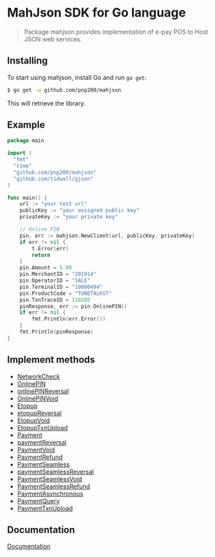 # MahJson SDK for Go language
>Package mahjson provides implementation of e-pay POS to Host JSON web services.

## Installing

To start using mahjson, install Go and run `go get`:

```sh
$ go get -u github.com/pnp200/mahjson
```

This will retrieve the library.


## Example
```go
package main

import (
  "fmt"
  "time"
  "github.com/pnp200/mahjson"
  "github.com/tidwall/gjson"
)

func main() {
	url := "your test url"
	publicKey := "your assigned public key"
	privateKey := "your private key"

	// Online PIN
	pin, err := mahjson.NewClient(url, publicKey, privateKey)
	if err != nil {
		t.Error(err)
		return
	}
	pin.Amount = 5.00
	pin.MerchantID = "201914"
	pin.OperatorID = "SALE"
	pin.TerminalID = "10000494"
	pin.ProductCode = "TUNETALKST"
	pin.TxnTraceID = 118205
	pinResponse, err := pin.OnlinePIN()
	if err != nil {
		fmt.Println(err.Error())
	}
	fmt.Println(pinResponse)
}
```

## Implement methods
- [NetworkCheck](https://sandbox.ghlapps.com/apidoc/#api-Network)
- [OnlinePIN](https://sandbox.ghlapps.com/apidoc/#api-PIN-onlinePIN)
- [onlinePINReversal](https://sandbox.ghlapps.com/apidoc/#api-PIN-onlinePINReversal)
- [OnlinePINVoid](https://sandbox.ghlapps.com/apidoc/#api-PIN-onlinePINVoid)
- [Etopup](https://sandbox.ghlapps.com/apidoc/#api-ETopup-etopup)
- [etopupReversal](https://sandbox.ghlapps.com/apidoc/#api-ETopup-etopupReversal)
- [EtopupVoid](https://sandbox.ghlapps.com/apidoc/#api-ETopup-etopupVoid)
- [EtopupTxnUpload](https://sandbox.ghlapps.com/apidoc/#api-ETopup-etopupTxnUpload)
- [Payment](https://sandbox.ghlapps.com/apidoc/#api-Payment-payment)
- [paymentReversal](https://sandbox.ghlapps.com/apidoc/#api-Payment-paymentReversal)
- [PaymentVoid](https://sandbox.ghlapps.com/apidoc/#api-Payment-paymentVoid)
- [PaymentRefund](https://sandbox.ghlapps.com/apidoc/#api-Payment-paymentRefund)
- [PaymentSeamless](https://sandbox.ghlapps.com/apidoc/#api-Payment-seamlessPayment)
- [paymentSeamlessReversal](https://sandbox.ghlapps.com/apidoc/#api-Payment-seamlessReversal)
- [PaymentSeamlessVoid](https://sandbox.ghlapps.com/apidoc/#api-Payment-seamlessPaymentVoid)
- [PaymentSeamlessRefund](https://sandbox.ghlapps.com/apidoc/#api-Payment-seamlessPaymentRefund)
- [PaymentAsynchronous](https://sandbox.ghlapps.com/apidoc/#api-Payment-asynchronousPayment)
- [PaymentQuery](https://sandbox.ghlapps.com/apidoc/#api-Payment-paymentQuery)
- [PaymentTxnUpload](https://sandbox.ghlapps.com/apidoc/#api-Payment-paymentTxnupload)

## Documentation
[Documentation](https://sandbox.ghlapps.com/apidoc/)
